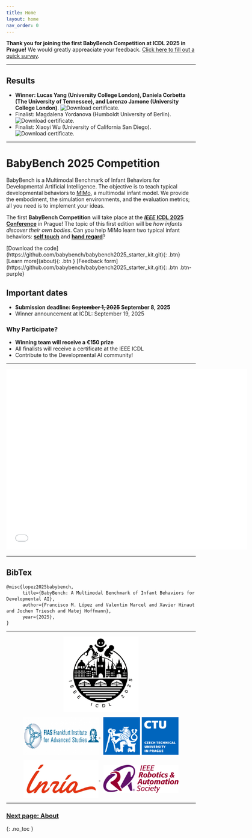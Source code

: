 ```yaml
---
title: Home
layout: home
nav_order: 0
---
```


**Thank you for joining the first BabyBench Competition at ICDL 2025 in Prague!** We would greatly appreaciate your feedback. [Click here to fill out a quick survey](https://form.typeform.com/to/pIr3sGm2).

---

## Results

- **Winner: Lucas Yang (University College London), Daniela Corbetta (The University of Tennessee), and Lorenzo Jamone (University College London)**. ![Download certificate](https://drive.google.com/file/d/10xyYQhpakVjv0Q6lY2gMBxJpMs_QNu_B/view?usp=sharing).
- Finalist: Magdalena Yordanova (Humboldt University of Berlin). ![Download certificate](https://drive.google.com/file/d/19uZ500cgmm7SC0v1uV-Rirh-g8gkYVWI/view?usp=sharing).
- Finalist: Xiaoyi Wu (University of California San Diego). ![Download certificate](https://drive.google.com/file/d/1qzw19l6TWXJFSDw_0JN6j6U008bbdB6e/view?usp=drive_link).

---

# BabyBench 2025 Competition

BabyBench is a Multimodal Benchmark of Infant Behaviors for Developmental Artificial Intelligence. The objective is to teach typical developmental behaviors to [MIMo](https://github.com/trieschlab/MIMo), a multimodal infant model. We provide the embodiment, the simulation environments, and the evaluation metrics; all you need is to implement your ideas.

The first **BabyBench Competition** will take place at the [***IEEE* ICDL 2025 Conference**](https://icdl2025.fel.cvut.cz/) in Prague! The topic of this first edition will be *how infants discover their own bodies*. Can you help MIMo learn two typical infant behaviors: [**self touch**](about/#self-touch) and [**hand regard**](about/#hand-regard)? 

<span>
[Download the code](https://github.com/babybench/babybench2025_starter_kit.git){: .btn}
[Learn more](about){: .btn }
[Feedback form](https://github.com/babybench/babybench2025_starter_kit.git){: .btn .btn-purple}
</span>

## Important dates

- **Submission deadline: ~~September 1, 2025~~ September 8, 2025**
- Winner announcement at ICDL: September 19, 2025

### Why Participate?

* **Winning team will receive a €150 prize**
* All finalists will receive a certificate at the IEEE ICDL
* Contribute to the Developmental AI community!

---

<iframe width="640" height="480" src="static/videos/selftouch.mp4" frameborder="0" allowfullscreen></iframe>

---

## BibTex

```
@misc{lopez2025babybench,
      title={BabyBench: A Multimodal Benchmark of Infant Behaviors for Developmental AI},
      author={Francisco M. López and Valentin Marcel and Xavier Hinaut and Jochen Triesch and Matej Hoffmann},
      year={2025},
}
```

---

<p align="center">
<a href="https://icdl2025.fel.cvut.cz/">
<img align="center" src="static/images/icdl.png" alt="IEEE International Conference on Development and Learning" width="200"/>
</a>
</p>
<p align="center">
<a href="https://fias.uni-frankfurt.de/en">
<img align="center" src="static/images/fias.png" alt="Frankfurt Institute for Advanced Studies" width="200" height="100"/> 
</a>
&nbsp;
<a href="https://www.cvut.cz/en">
<img align="center" src="static/images/cvut.jpg" alt="Czech Technical University in Prague" width="200" height="100"/>
</a>
</p>
<p align="center">
<a href="https://www.inria.fr/en/inria-centre-university-bordeaux">
<img align="center" src="static/images/inria.jpg" alt="INRIA Bordeaux" width="200" height="100"/>
</a>
&nbsp;
<a href="https://www.ieee-ras.org/">
<img align="center" src="static/images/ieeeras.png" alt="IEEE Robotics and Automation Society" width="200"/>
</a>
</p>

---

### [Next page: About](about)
{: .no_toc }
